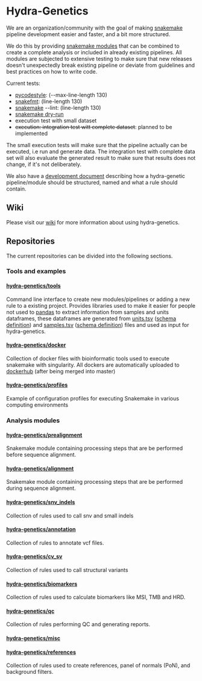 # Hydra-Genetics

We are an organization/community with the goal of making [snakemake](https://snakemake.readthedocs.io/en/stable/index.html) pipeline development easier and faster, and a bit more structured. 

We do this by providing [snakemake modules](https://snakemake.readthedocs.io/en/stable/snakefiles/modularization.html#modules) that can be combined to create a complete analysis or included in already existing pipelines. All modules are subjected to extensive testing to make sure that new releases doesn't unexpectedly break existing pipeline or deviate from guidelines and best practices on how to write code. 

Current tests:
- [pycodestyle](https://pycodestyle.pycqa.org/en/latest/): (--max-line-length 130)
- [snakefmt](https://github.com/snakemake/snakefmt): (line-length 130)
- [snakemake](https://snakemake.readthedocs.io/en/stable/executing/cli.html?highlight=lint#UTILITIES) --lint: (line-length 130)
- [snakemake dry-run](https://snakemake.readthedocs.io/en/stable/executing/cli.html#useful-command-line-arguments)
- execution test with small dataset
- ~~execution: integration test witt complete dataset~~: planned to be implemented 

The small execution tests will make sure that the pipeline actually can be executed, i.e run and generate data. The integration test with complete data set will also evaluate the generated result to make sure that results does not change, if it's not deliberately.  

We also have a [development document](https://docs.google.com/document/d/1l2v1ItZBTDaI72vQPZcaQzxwVUao78XzIJvGASAAD9E/edit?usp=sharing) describing how a hydra-genetic pipeline/module should be structured, named and what a rule should contain.    

## Wiki
Please visit our [wiki](https://github.com/hydra-genetics/.github/wiki) for more information about using hydra-genetics.

## Repositories 
The current repositories can be divided into the following sections.

### Tools and examples

#### [hydra-genetics/tools](https://github.com/hydra-genetics/tools)
Command line interface to create new modules/pipelines or adding a new rule to a existing project. Provides libraries used to make it easier for people not used to [pandas](https://pandas.pydata.org/) to extract information from samples and units dataframes, these dataframes are generated from [units.tsv](https://github.com/hydra-genetics/prealignment/blob/develop/.tests/integration/units.tsv) ([schema definition](https://github.com/hydra-genetics/prealignment/blob/develop/workflow/schemas/units.schema.yaml)) and [samples.tsv](https://github.com/hydra-genetics/prealignment/blob/develop/.tests/integration/samples.tsv) ([schema definition](https://github.com/hydra-genetics/prealignment/blob/develop/workflow/schemas/samples.schema.yaml)) files  and used as input for hydra-genetics. 

#### [hydra-genetics/docker](https://github.com/hydra-genetics/docker)
Collection of docker files with bioinformatic tools used to execute snakemake with singularity. All dockers are automatically uploaded to [dockerhub](https://hub.docker.com/u/hydragenetics) (after being merged into master)

#### [hydra-genetics/profiles](https://github.com/hydra-genetics/profiles)
Example of configuration profiles for executing Snakemake in various computing environments


### Analysis modules

#### [hydra-genetics/prealignment](https://github.com/hydra-genetics/prealignment)
Snakemake module containing processing steps that are be performed before sequence alignment.

#### [hydra-genetics/alignment](https://github.com/hydra-genetics/alignment)
Snakemake module containing processing steps that are be performed during sequence alignment.

#### [hydra-genetics/snv_indels](https://github.com/hydra-genetics/snv_indels)
Collection of rules used to call snv and small indels

#### [hydra-genetics/annotation](https://github.com/hydra-genetics/annotation)
Collection of rules to annotate vcf files.

#### [hydra-genetics/cv_sv](https://github.com/hydra-genetics/cnv_sv)
Collection of rules used to call structural variants

#### [hydra-genetics/biomarkers](https://github.com/hydra-genetics/biomarkers)
Collection of rules used to calculate biomarkers like MSI, TMB and HRD.

#### [hydra-genetics/qc](https://github.com/hydra-genetics/qc)
Collection of rules performing QC and generating reports.

#### [hydra-genetics/misc](https://github.com/hydra-genetics/misc)

#### [hydra-genetics/references](https://github.com/hydra-genetics/references)
Collection of rules used to create references, panel of normals (PoN), and background filters.





